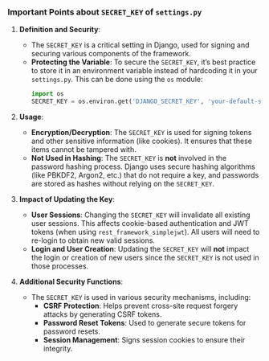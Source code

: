 ### Important Points about `SECRET_KEY` of `settings.py`

1. **Definition and Security**:
   - The `SECRET_KEY` is a critical setting in Django, used for signing and securing various components of the framework.
   - **Protecting the Variable**: To secure the `SECRET_KEY`, it’s best practice to store it in an environment variable instead of hardcoding it in your `settings.py`. This can be done using the `os` module:
     ```python
     import os
     SECRET_KEY = os.environ.get('DJANGO_SECRET_KEY', 'your-default-secret-key')
     ```

2. **Usage**:
   - **Encryption/Decryption**: The `SECRET_KEY` is used for signing tokens and other sensitive information (like cookies). It ensures that these items cannot be tampered with.
   - **Not Used in Hashing**: The `SECRET_KEY` is **not** involved in the password hashing process. Django uses secure hashing algorithms (like PBKDF2, Argon2, etc.) that do not require a key, and passwords are stored as hashes without relying on the `SECRET_KEY`.

3. **Impact of Updating the Key**:
   - **User Sessions**: Changing the `SECRET_KEY` will invalidate all existing user sessions. This affects cookie-based authentication and JWT tokens (when using `rest_framework_simplejwt`). All users will need to re-login to obtain new valid sessions.
   - **Login and User Creation**: Updating the `SECRET_KEY` will **not** impact the login or creation of new users since the `SECRET_KEY` is not used in those processes.

4. **Additional Security Functions**:
   - The `SECRET_KEY` is used in various security mechanisms, including:
     - **CSRF Protection**: Helps prevent cross-site request forgery attacks by generating CSRF tokens.
     - **Password Reset Tokens**: Used to generate secure tokens for password resets.
     - **Session Management**: Signs session cookies to ensure their integrity.
